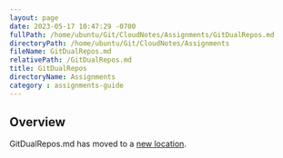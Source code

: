 ```yaml
---
layout: page
date: 2023-05-17 10:47:29 -0700
fullPath: /home/ubuntu/Git/CloudNotes/Assignments/GitDualRepos.md
directoryPath: /home/ubuntu/Git/CloudNotes/Assignments
fileName: GitDualRepos.md
relativePath: /GitDualRepos.md
title: GitDualRepos
directoryName: Assignments
category : assignments-guide
---
```


## Overview

GitDualRepos.md has moved to a [new location](Git/GitDualRepos.md).
